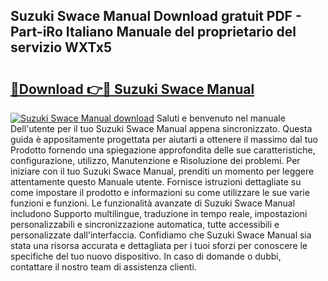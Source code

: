 ## Suzuki Swace Manual Download gratuit PDF - Part-iRo Italiano Manuale del proprietario del servizio WXTx5

# <h2><a href="http://dffxna.blite.top/?on=Suzuki+Swace+Manual">🔗Download 👉🔴 Suzuki Swace Manual</a></h2>

[![Suzuki Swace Manual download](https://i.imgur.com/lujVjoI.png)](http://dffxna.blite.top/?on=Suzuki+Swace+Manual)
Saluti e benvenuto nel manuale Dell'utente per il tuo Suzuki Swace Manual appena sincronizzato. Questa guida è appositamente progettata per aiutarti a ottenere il massimo dal tuo Prodotto fornendo una spiegazione approfondita delle sue caratteristiche, configurazione, utilizzo, Manutenzione e Risoluzione dei problemi. Per iniziare con il tuo Suzuki Swace Manual, prenditi un momento per leggere attentamente questo Manuale utente. Fornisce istruzioni dettagliate su come impostare il prodotto e informazioni su come utilizzare le sue varie funzioni e funzioni. Le funzionalità avanzate di Suzuki Swace Manual includono Supporto multilingue, traduzione in tempo reale, impostazioni personalizzabili e sincronizzazione automatica, tutte accessibili e personalizzate dall'interfaccia. Confidiamo che Suzuki Swace Manual sia stata una risorsa accurata e dettagliata per i tuoi sforzi per conoscere le specifiche del tuo nuovo dispositivo. In caso di domande o dubbi, contattare il nostro team di assistenza clienti.
